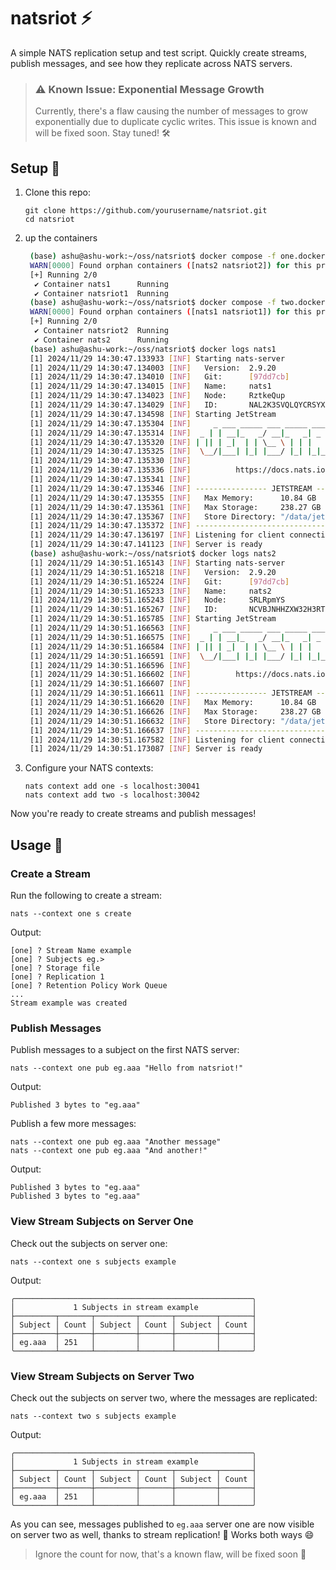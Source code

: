 # natsriot ⚡

A simple NATS replication setup and test script. Quickly create streams, publish messages, and see how they replicate across NATS servers.


> ### ⚠️ Known Issue: Exponential Message Growth
> Currently, there's a flaw causing the number of messages to grow exponentially due to duplicate cyclic writes. This issue is known and will be fixed soon. Stay tuned! 🛠️

## Setup 🚀

1. Clone this repo:

   ```
   git clone https://github.com/yourusername/natsriot.git
   cd natsriot
   ```
2. up the containers
   
   ```bash
    (base) ashu@ashu-work:~/oss/natsriot$ docker compose -f one.docker-compose.yaml up -d
    WARN[0000] Found orphan containers ([nats2 natsriot2]) for this project. If you removed or renamed this service in your compose file, you can run this command with the --remove-orphans flag to clean it up.
    [+] Running 2/0
     ✔ Container nats1      Running                                                                                                                                                                                                           0.0s
     ✔ Container natsriot1  Running                                                                                                                                                                                                           0.0s
    (base) ashu@ashu-work:~/oss/natsriot$ docker compose -f two.docker-compose.yaml up -d
    WARN[0000] Found orphan containers ([nats1 natsriot1]) for this project. If you removed or renamed this service in your compose file, you can run this command with the --remove-orphans flag to clean it up.
    [+] Running 2/0
     ✔ Container natsriot2  Running                                                                                                                                                                                                           0.0s
     ✔ Container nats2      Running    
    (base) ashu@ashu-work:~/oss/natsriot$ docker logs nats1
    [1] 2024/11/29 14:30:47.133933 [INF] Starting nats-server
    [1] 2024/11/29 14:30:47.134003 [INF]   Version:  2.9.20
    [1] 2024/11/29 14:30:47.134010 [INF]   Git:      [97dd7cb]
    [1] 2024/11/29 14:30:47.134015 [INF]   Name:     nats1
    [1] 2024/11/29 14:30:47.134023 [INF]   Node:     RztkeQup
    [1] 2024/11/29 14:30:47.134029 [INF]   ID:       NAL2K3SVQLQYCRSYXHXZR27PG67PAQPAIDQ7WSKFB6FW64MLYTPG7RZI
    [1] 2024/11/29 14:30:47.134598 [INF] Starting JetStream
    [1] 2024/11/29 14:30:47.135304 [INF]     _ ___ _____ ___ _____ ___ ___   _   __  __
    [1] 2024/11/29 14:30:47.135314 [INF]  _ | | __|_   _/ __|_   _| _ \ __| /_\ |  \/  |
    [1] 2024/11/29 14:30:47.135320 [INF] | || | _|  | | \__ \ | | |   / _| / _ \| |\/| |
    [1] 2024/11/29 14:30:47.135325 [INF]  \__/|___| |_| |___/ |_| |_|_\___/_/ \_\_|  |_|
    [1] 2024/11/29 14:30:47.135330 [INF]
    [1] 2024/11/29 14:30:47.135336 [INF]          https://docs.nats.io/jetstream
    [1] 2024/11/29 14:30:47.135341 [INF]
    [1] 2024/11/29 14:30:47.135346 [INF] ---------------- JETSTREAM ----------------
    [1] 2024/11/29 14:30:47.135355 [INF]   Max Memory:      10.84 GB
    [1] 2024/11/29 14:30:47.135361 [INF]   Max Storage:     238.27 GB
    [1] 2024/11/29 14:30:47.135367 [INF]   Store Directory: "/data/jetstream"
    [1] 2024/11/29 14:30:47.135372 [INF] -------------------------------------------
    [1] 2024/11/29 14:30:47.136197 [INF] Listening for client connections on 0.0.0.0:30041
    [1] 2024/11/29 14:30:47.141123 [INF] Server is ready
    (base) ashu@ashu-work:~/oss/natsriot$ docker logs nats2
    [1] 2024/11/29 14:30:51.165143 [INF] Starting nats-server
    [1] 2024/11/29 14:30:51.165218 [INF]   Version:  2.9.20
    [1] 2024/11/29 14:30:51.165224 [INF]   Git:      [97dd7cb]
    [1] 2024/11/29 14:30:51.165233 [INF]   Name:     nats2
    [1] 2024/11/29 14:30:51.165243 [INF]   Node:     SRLRpmYS
    [1] 2024/11/29 14:30:51.165267 [INF]   ID:       NCVBJNHHZXW32H3RTG4EOZXDUZJYRN6EZYDNUNMYXAHDMYE2DGM5YOKU
    [1] 2024/11/29 14:30:51.165785 [INF] Starting JetStream
    [1] 2024/11/29 14:30:51.166563 [INF]     _ ___ _____ ___ _____ ___ ___   _   __  __
    [1] 2024/11/29 14:30:51.166575 [INF]  _ | | __|_   _/ __|_   _| _ \ __| /_\ |  \/  |
    [1] 2024/11/29 14:30:51.166584 [INF] | || | _|  | | \__ \ | | |   / _| / _ \| |\/| |
    [1] 2024/11/29 14:30:51.166591 [INF]  \__/|___| |_| |___/ |_| |_|_\___/_/ \_\_|  |_|
    [1] 2024/11/29 14:30:51.166596 [INF]
    [1] 2024/11/29 14:30:51.166602 [INF]          https://docs.nats.io/jetstream
    [1] 2024/11/29 14:30:51.166607 [INF]
    [1] 2024/11/29 14:30:51.166611 [INF] ---------------- JETSTREAM ----------------
    [1] 2024/11/29 14:30:51.166620 [INF]   Max Memory:      10.84 GB
    [1] 2024/11/29 14:30:51.166626 [INF]   Max Storage:     238.27 GB
    [1] 2024/11/29 14:30:51.166632 [INF]   Store Directory: "/data/jetstream"
    [1] 2024/11/29 14:30:51.166637 [INF] -------------------------------------------
    [1] 2024/11/29 14:30:51.167582 [INF] Listening for client connections on 0.0.0.0:30042
    [1] 2024/11/29 14:30:51.173087 [INF] Server is ready
   ```

3. Configure your NATS contexts:

   ```
   nats context add one -s localhost:30041
   nats context add two -s localhost:30042
   ```

Now you're ready to create streams and publish messages!

## Usage 📡

### Create a Stream

Run the following to create a stream:

```
nats --context one s create
```

Output:
```
[one] ? Stream Name example
[one] ? Subjects eg.>
[one] ? Storage file
[one] ? Replication 1
[one] ? Retention Policy Work Queue
...
Stream example was created
```

### Publish Messages

Publish messages to a subject on the first NATS server:

```
nats --context one pub eg.aaa "Hello from natsriot!"
```

Output:
```
Published 3 bytes to "eg.aaa"
```

Publish a few more messages:

```
nats --context one pub eg.aaa "Another message"
nats --context one pub eg.aaa "And another!"
```

Output:
```
Published 3 bytes to "eg.aaa"
Published 3 bytes to "eg.aaa"
```

### View Stream Subjects on Server One

Check out the subjects on server one:

```
nats --context one s subjects example
```

Output:
```
╭─────────────────────────────────────────────────────╮
│             1 Subjects in stream example            │
├─────────┬───────┬─────────┬───────┬─────────┬───────┤
│ Subject │ Count │ Subject │ Count │ Subject │ Count │
├─────────┼───────┼─────────┼───────┼─────────┼───────┤
│ eg.aaa  │ 251   │         │       │         │       │
╰─────────┴───────┴─────────┴───────┴─────────┴───────╯
```

### View Stream Subjects on Server Two

Check out the subjects on server two, where the messages are replicated:

```
nats --context two s subjects example
```

Output:
```
╭─────────────────────────────────────────────────────╮
│             1 Subjects in stream example            │
├─────────┬───────┬─────────┬───────┬─────────┬───────┤
│ Subject │ Count │ Subject │ Count │ Subject │ Count │
├─────────┼───────┼─────────┼───────┼─────────┼───────┤
│ eg.aaa  │ 251   │         │       │         │       │
╰─────────┴───────┴─────────┴───────┴─────────┴───────╯
```

As you can see, messages published to `eg.aaa` server one are now visible on server two as well, thanks to stream replication! 🔄 Works both ways 😄

> Ignore the count for now, that's a known flaw, will be fixed soon 🤞 
